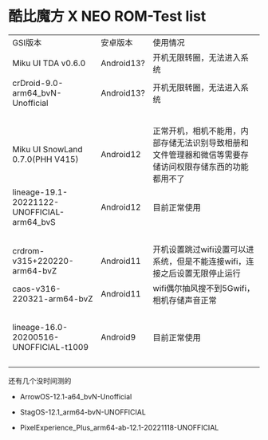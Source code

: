 # 酷比魔方 X NEO ROM-Test list

<table border="0" cellpadding="0" cellspacing="0" width="1240" style="border-collapse:
 collapse;table-layout:fixed;width:auto">
 <colgroup><col class="xl65" width="331" style="mso-width-source:userset;mso-width-alt:11776;
 width:248pt">
 <col class="xl65" width="82" style="mso-width-source:userset;mso-width-alt:2901;
 width:61pt">
 <col class="xl65" width="827" style="mso-width-source:userset;mso-width-alt:29411;
 width:620pt">
 </colgroup><tbody><tr height="27" style="height:20.4pt">
  <td height="27" class="xl66" width="331" style="height:20.4pt;width:248pt">GSI版本</td>
  <td class="xl66" width="82" style="width:61pt">安卓版本</td>
  <td class="xl66" width="827" style="width:620pt">使用情况</td>
 </tr>
 <tr height="26" style="mso-height-source:userset;height:19.95pt">
  <td height="26" class="xl65" style="height:19.95pt">Miku UI TDA v0.6.0</td>
  <td class="xl65">Android13?</td>
  <td class="xl65">开机无限转圈，无法进入系统</td>
 </tr>
 <tr height="26" style="mso-height-source:userset;height:19.95pt">
  <td height="26" class="xl65" style="height:19.95pt">crDroid-9.0-arm64_bvN-Unofficial</td>
  <td class="xl65">Android13?</td>
  <td class="xl65">开机无限转圈，无法进入系统</td>
 </tr>
 <tr height="26" style="mso-height-source:userset;height:19.95pt">
  <td height="26" class="xl65" style="height:19.95pt"></td>
  <td class="xl65"></td>
  <td class="xl65"></td>
 </tr>
 <tr height="26" style="mso-height-source:userset;height:19.95pt">
  <td height="26" class="xl65" style="height:19.95pt">Miku UI SnowLand 0.7.0(PHH
  V415)</td>
  <td class="xl65">Android12</td>
  <td class="xl65">正常开机，相机不能用，内部存储无法识别导致相册和文件管理器和微信等需要存储访问权限存储东西的功能都用不了</td>
 </tr>
 <tr height="26" style="mso-height-source:userset;height:19.95pt">
  <td height="26" class="xl65" style="height:19.95pt">lineage-19.1-20221122-UNOFFICIAL-arm64_bvS</td>
  <td class="xl65">Android12</td>
  <td class="xl65">目前正常使用</td>
 </tr>
 <tr height="26" style="mso-height-source:userset;height:19.95pt">
  <td height="26" class="xl65" style="height:19.95pt"></td>
  <td class="xl65"></td>
  <td class="xl65"></td>
 </tr>
 <tr height="26" style="mso-height-source:userset;height:19.95pt">
  <td height="26" class="xl65" style="height:19.95pt">crdrom-v315+220220-arm64-bvZ</td>
  <td class="xl65">Android11</td>
  <td class="xl65">开机设置跳过wifi设置可以进系统，但是不能连接wifi，连接之后设置无限停止运行</td>
 </tr>
 <tr height="26" style="mso-height-source:userset;height:19.95pt">
  <td height="26" class="xl65" style="height:19.95pt">caos-v316-220321-arm64-bvZ</td>
  <td class="xl65">Android11</td>
  <td class="xl65">wifi偶尔抽风搜不到5Gwifi，相机存储声音正常</td>
 </tr>
 <tr height="26" style="mso-height-source:userset;height:19.95pt">
  <td height="26" class="xl65" style="height:19.95pt"></td>
  <td class="xl65"></td>
  <td class="xl65"></td>
 </tr>
 <tr height="26" style="mso-height-source:userset;height:19.95pt">
  <td height="26" class="xl65" style="height:19.95pt">lineage-16.0-20200516-UNOFFICIAL-t1009</td>
  <td class="xl65">Android9</td>
  <td class="xl65">目前正常使用</td>
 </tr>
 <tr height="26" style="mso-height-source:userset;height:19.95pt">
  <td height="26" class="xl65" style="height:19.95pt"></td>
  <td class="xl65"></td>
  <td class="xl65"></td>
 </tr>
 <!--[endif]-->
</tbody></table>

还有几个没时间测的

- ArrowOS-12.1-a64_bvN-Unofficial

- StagOS-12.1_arm64-bvN-UNOFFICIAL

- PixelExperience_Plus_arm64-ab-12.1-20221118-UNOFFICIAL